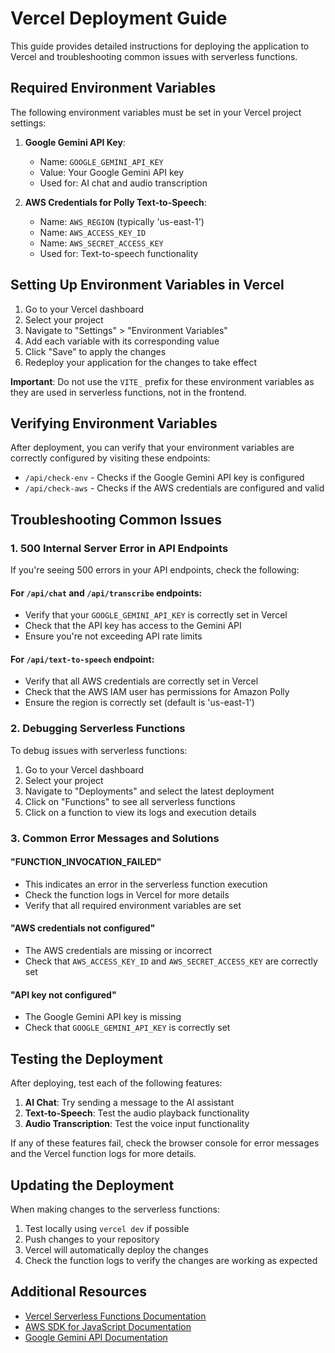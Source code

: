 # Vercel Deployment Guide

This guide provides detailed instructions for deploying the application to Vercel and troubleshooting common issues with serverless functions.

## Required Environment Variables

The following environment variables must be set in your Vercel project settings:

1. **Google Gemini API Key**:
   - Name: `GOOGLE_GEMINI_API_KEY`
   - Value: Your Google Gemini API key
   - Used for: AI chat and audio transcription

2. **AWS Credentials for Polly Text-to-Speech**:
   - Name: `AWS_REGION` (typically 'us-east-1')
   - Name: `AWS_ACCESS_KEY_ID`
   - Name: `AWS_SECRET_ACCESS_KEY`
   - Used for: Text-to-speech functionality

## Setting Up Environment Variables in Vercel

1. Go to your Vercel dashboard
2. Select your project
3. Navigate to "Settings" > "Environment Variables"
4. Add each variable with its corresponding value
5. Click "Save" to apply the changes
6. Redeploy your application for the changes to take effect

**Important**: Do not use the `VITE_` prefix for these environment variables as they are used in serverless functions, not in the frontend.

## Verifying Environment Variables

After deployment, you can verify that your environment variables are correctly configured by visiting these endpoints:

- `/api/check-env` - Checks if the Google Gemini API key is configured
- `/api/check-aws` - Checks if the AWS credentials are configured and valid

## Troubleshooting Common Issues

### 1. 500 Internal Server Error in API Endpoints

If you're seeing 500 errors in your API endpoints, check the following:

#### For `/api/chat` and `/api/transcribe` endpoints:
- Verify that your `GOOGLE_GEMINI_API_KEY` is correctly set in Vercel
- Check that the API key has access to the Gemini API
- Ensure you're not exceeding API rate limits

#### For `/api/text-to-speech` endpoint:
- Verify that all AWS credentials are correctly set in Vercel
- Check that the AWS IAM user has permissions for Amazon Polly
- Ensure the region is correctly set (default is 'us-east-1')

### 2. Debugging Serverless Functions

To debug issues with serverless functions:

1. Go to your Vercel dashboard
2. Select your project
3. Navigate to "Deployments" and select the latest deployment
4. Click on "Functions" to see all serverless functions
5. Click on a function to view its logs and execution details

### 3. Common Error Messages and Solutions

#### "FUNCTION_INVOCATION_FAILED"
- This indicates an error in the serverless function execution
- Check the function logs in Vercel for more details
- Verify that all required environment variables are set

#### "AWS credentials not configured"
- The AWS credentials are missing or incorrect
- Check that `AWS_ACCESS_KEY_ID` and `AWS_SECRET_ACCESS_KEY` are correctly set

#### "API key not configured"
- The Google Gemini API key is missing
- Check that `GOOGLE_GEMINI_API_KEY` is correctly set

## Testing the Deployment

After deploying, test each of the following features:

1. **AI Chat**: Try sending a message to the AI assistant
2. **Text-to-Speech**: Test the audio playback functionality
3. **Audio Transcription**: Test the voice input functionality

If any of these features fail, check the browser console for error messages and the Vercel function logs for more details.

## Updating the Deployment

When making changes to the serverless functions:

1. Test locally using `vercel dev` if possible
2. Push changes to your repository
3. Vercel will automatically deploy the changes
4. Check the function logs to verify the changes are working as expected

## Additional Resources

- [Vercel Serverless Functions Documentation](https://vercel.com/docs/functions)
- [AWS SDK for JavaScript Documentation](https://docs.aws.amazon.com/AWSJavaScriptSDK/v3/latest/)
- [Google Gemini API Documentation](https://ai.google.dev/docs/gemini_api) 
